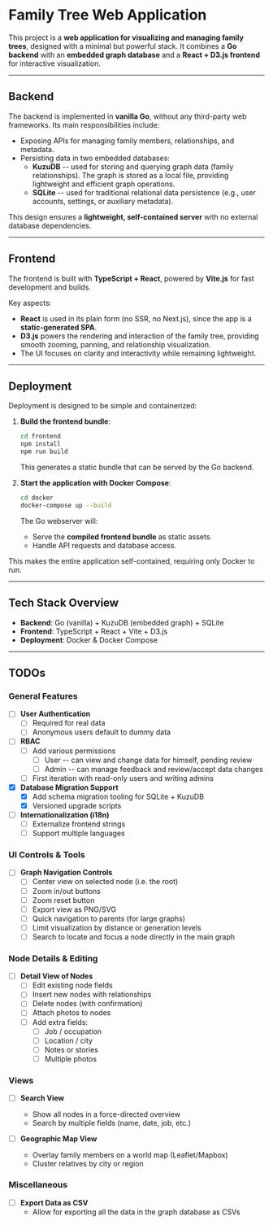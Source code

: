 # Family Tree Web Application

This project is a **web application for visualizing and managing family trees**, designed with a minimal but powerful 
stack. It combines a **Go backend** with an **embedded graph database** and a **React + D3.js frontend** for interactive 
visualization.

---

## Backend

The backend is implemented in **vanilla Go**, without any third-party web frameworks. Its main responsibilities include:

- Exposing APIs for managing family members, relationships, and metadata.
- Persisting data in two embedded databases:
  - **KuzuDB** -- used for storing and querying graph data (family relationships). The graph is stored as a local 
    file, providing lightweight and efficient graph operations.
  - **SQLite** -- used for traditional relational data persistence (e.g., user accounts, settings, or auxiliary metadata).

This design ensures a **lightweight, self-contained server** with no external database dependencies.

---

## Frontend

The frontend is built with **TypeScript + React**, powered by **Vite.js** for fast development and builds.

Key aspects: 
- **React** is used in its plain form (no SSR, no Next.js), since the app is a **static-generated SPA**.
- **D3.js** powers the rendering and interaction of the family tree, providing smooth zooming, panning, and 
  relationship visualization.
- The UI focuses on clarity and interactivity while remaining lightweight.

---

## Deployment

Deployment is designed to be simple and containerized:

1.  **Build the frontend bundle**:

    ``` bash
    cd frontend
    npm install
    npm run build
    ```

    This generates a static bundle that can be served by the Go backend.

2.  **Start the application with Docker Compose**:

    ``` bash
    cd docker
    docker-compose up --build
    ```

    The Go webserver will:

    -   Serve the **compiled frontend bundle** as static assets.
    -   Handle API requests and database access.

This makes the entire application self-contained, requiring only Docker to run.

---

## Tech Stack Overview

-   **Backend**: Go (vanilla) + KuzuDB (embedded graph) + SQLite
-   **Frontend**: TypeScript + React + Vite + D3.js
-   **Deployment**: Docker & Docker Compose

---

## TODOs

### General Features

- [ ] **User Authentication**
    - [ ] Required for real data
    - [ ] Anonymous users default to dummy data

- [ ] **RBAC**
  - [ ] Add various permissions
    - [ ] User -- can view and change data for himself, pending review
    - [ ] Admin -- can manage feedback and review/accept data changes
  - [ ] First iteration with read-only users and writing admins

- [x] **Database Migration Support**
    - [x] Add schema migration tooling for SQLite + KuzuDB
    - [x] Versioned upgrade scripts

- [ ] **Internationalization (i18n)**
    - [ ] Externalize frontend strings
    - [ ] Support multiple languages

### UI Controls & Tools

- [ ] **Graph Navigation Controls**
    - [ ] Center view on selected node (i.e. the root)
    - [ ] Zoom in/out buttons
    - [ ] Zoom reset button
    - [ ] Export view as PNG/SVG
    - [ ] Quick navigation to parents (for large graphs)
    - [ ] Limit visualization by distance or generation levels
    - [ ] Search to locate and focus a node directly in the main graph

### Node Details & Editing

- [ ] **Detail View of Nodes**
    - [ ] Edit existing node fields
    - [ ] Insert new nodes with relationships
    - [ ] Delete nodes (with confirmation)
    - [ ] Attach photos to nodes
    - [ ] Add extra fields:
        - [ ] Job / occupation
        - [ ] Location / city
        - [ ] Notes or stories
        - [ ] Multiple photos

### Views

- [ ] **Search View**
    - Show all nodes in a force-directed overview
    - Search by multiple fields (name, date, job, etc.)

- [ ] **Geographic Map View**
    - Overlay family members on a world map (Leaflet/Mapbox)
    - Cluster relatives by city or region

### Miscellaneous

- [ ] **Export Data as CSV**
  - Allow for exporting all the data in the graph database as CSVs